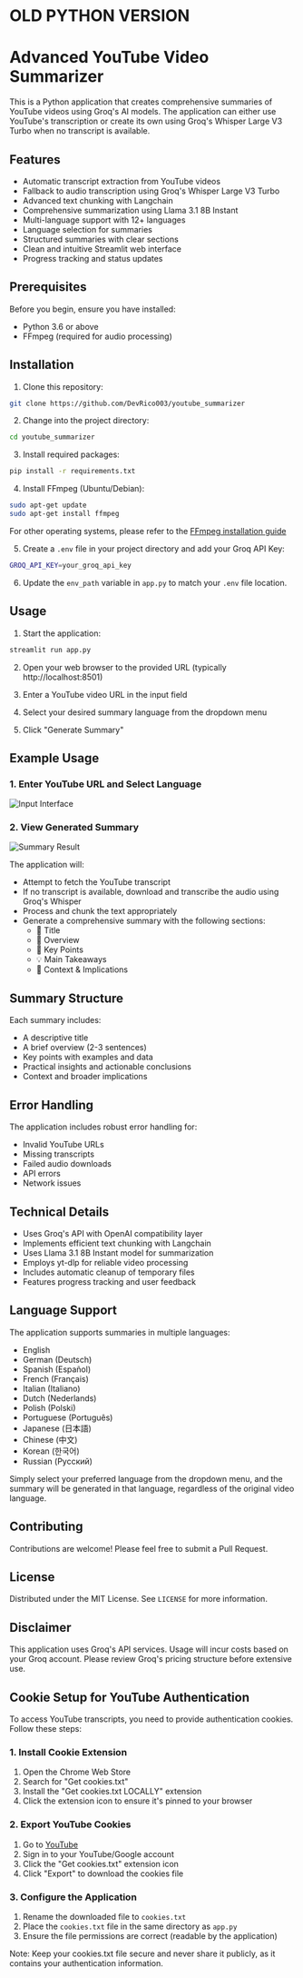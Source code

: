 



# OLD PYTHON VERSION

# Advanced YouTube Video Summarizer

This is a Python application that creates comprehensive summaries of YouTube videos using Groq's AI models. The application can either use YouTube's transcription or create its own using Groq's Whisper Large V3 Turbo when no transcript is available.

## Features
- Automatic transcript extraction from YouTube videos
- Fallback to audio transcription using Groq's Whisper Large V3 Turbo
- Advanced text chunking with Langchain
- Comprehensive summarization using Llama 3.1 8B Instant
- Multi-language support with 12+ languages
- Language selection for summaries
- Structured summaries with clear sections
- Clean and intuitive Streamlit web interface
- Progress tracking and status updates

## Prerequisites

Before you begin, ensure you have installed:

- Python 3.6 or above
- FFmpeg (required for audio processing)

## Installation 

1. Clone this repository:
```bash
git clone https://github.com/DevRico003/youtube_summarizer
```

2. Change into the project directory:
```bash
cd youtube_summarizer
```

3. Install required packages:
```bash
pip install -r requirements.txt
```

4. Install FFmpeg (Ubuntu/Debian):
```bash
sudo apt-get update
sudo apt-get install ffmpeg
```
For other operating systems, please refer to the [FFmpeg installation guide](https://ffmpeg.org/download.html)

5. Create a `.env` file in your project directory and add your Groq API Key:
```bash
GROQ_API_KEY=your_groq_api_key
```

6. Update the `env_path` variable in `app.py` to match your `.env` file location.

## Usage

1. Start the application:
```bash
streamlit run app.py
```

2. Open your web browser to the provided URL (typically http://localhost:8501)

3. Enter a YouTube video URL in the input field

4. Select your desired summary language from the dropdown menu

5. Click "Generate Summary"

## Example Usage

### 1. Enter YouTube URL and Select Language
![Input Interface](1.png)

### 2. View Generated Summary
![Summary Result](2.png)

The application will:
- Attempt to fetch the YouTube transcript
- If no transcript is available, download and transcribe the audio using Groq's Whisper
- Process and chunk the text appropriately
- Generate a comprehensive summary with the following sections:
  - 🎯 Title
  - 📝 Overview
  - 🔑 Key Points
  - 💡 Main Takeaways
  - 🔄 Context & Implications

## Summary Structure

Each summary includes:
- A descriptive title
- A brief overview (2-3 sentences)
- Key points with examples and data
- Practical insights and actionable conclusions
- Context and broader implications

## Error Handling

The application includes robust error handling for:
- Invalid YouTube URLs
- Missing transcripts
- Failed audio downloads
- API errors
- Network issues

## Technical Details

- Uses Groq's API with OpenAI compatibility layer
- Implements efficient text chunking with Langchain
- Uses Llama 3.1 8B Instant model for summarization
- Employs yt-dlp for reliable video processing
- Includes automatic cleanup of temporary files
- Features progress tracking and user feedback

## Language Support

The application supports summaries in multiple languages:
- English
- German (Deutsch)
- Spanish (Español)
- French (Français)
- Italian (Italiano)
- Dutch (Nederlands)
- Polish (Polski)
- Portuguese (Português)
- Japanese (日本語)
- Chinese (中文)
- Korean (한국어)
- Russian (Русский)

Simply select your preferred language from the dropdown menu, and the summary will be generated in that language, regardless of the original video language.

## Contributing

Contributions are welcome! Please feel free to submit a Pull Request.

## License

Distributed under the MIT License. See `LICENSE` for more information.

## Disclaimer

This application uses Groq's API services. Usage will incur costs based on your Groq account. Please review Groq's pricing structure before extensive use.

## Cookie Setup for YouTube Authentication

To access YouTube transcripts, you need to provide authentication cookies. Follow these steps:

### 1. Install Cookie Extension
1. Open the Chrome Web Store
2. Search for "Get cookies.txt"
3. Install the "Get cookies.txt LOCALLY" extension
4. Click the extension icon to ensure it's pinned to your browser

### 2. Export YouTube Cookies
1. Go to [YouTube](https://www.youtube.com)
2. Sign in to your YouTube/Google account
3. Click the "Get cookies.txt" extension icon
4. Click "Export" to download the cookies file

### 3. Configure the Application
1. Rename the downloaded file to `cookies.txt`
2. Place the `cookies.txt` file in the same directory as `app.py`
3. Ensure the file permissions are correct (readable by the application)

Note: Keep your cookies.txt file secure and never share it publicly, as it contains your authentication information.
